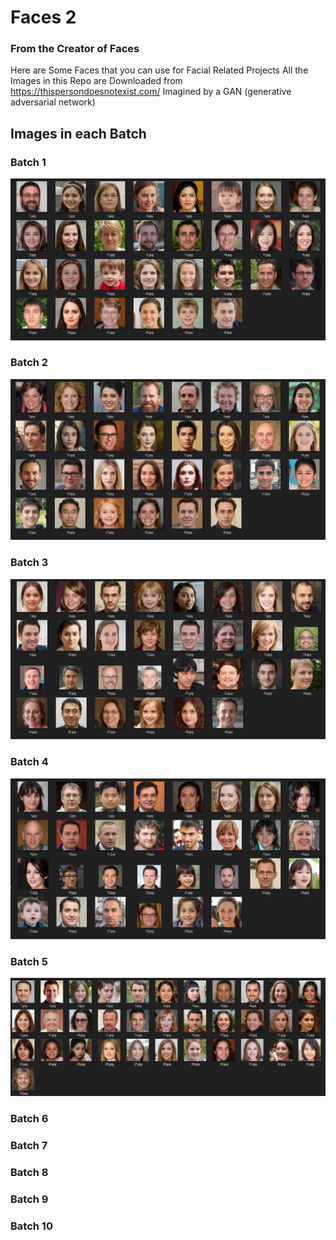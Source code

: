 # Faces 2
### From the Creator of Faces

Here are Some Faces that you can use for Facial Related Projects 
All the Images in this Repo are Downloaded from https://thispersondoesnotexist.com/ Imagined by a GAN (generative adversarial network)

## Images in each Batch

### Batch 1
![Batch1](https://github.com/aash-gates/Faces-2/blob/main/Under%20the%20Hood/Batch%201.png) 

### Batch 2
![Batch2](https://github.com/aash-gates/Faces-2/blob/main/Under%20the%20Hood/Batch%202.png) 

### Batch 3
![Batch3](https://github.com/aash-gates/Faces-2/blob/main/Under%20the%20Hood/Batch%203.png) 

### Batch 4
![Batch4](https://github.com/aash-gates/Faces-2/blob/main/Under%20the%20Hood/Batch%204.png) 

### Batch 5
![Batch1](https://github.com/aash-gates/Faces/blob/a8f0f9b1408a8e5c6a44544c7dc86a58c8039131/Under%20the%20hood/Batch%205.png?raw=true) 

### Batch 6

### Batch 7

### Batch 8

### Batch 9

### Batch 10
